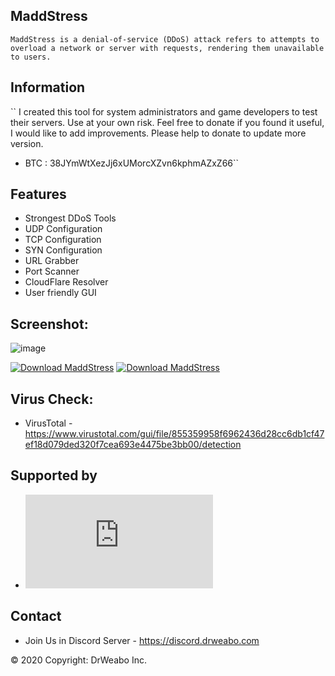 ## MaddStress

``
MaddStress is a denial-of-service (DDoS) attack refers to attempts to overload a network or server with requests, rendering them unavailable to users.
``

## Information

``
I created this tool for system administrators and game developers to test their servers. Use at your own risk.
Feel free to donate if you found it useful, I would like to add improvements. Please help to donate to update more version.

- BTC : 38JYmWtXezJj6xUMorcXZvn6kphmAZxZ66``


## Features
- Strongest DDoS Tools
- UDP Configuration
- TCP Configuration
- SYN Configuration
- URL Grabber
- Port Scanner
- CloudFlare Resolver
- User friendly GUI


## Screenshot:

![image](https://a.fsdn.com/con/app/proj/maddstress/screenshots/Full%20Size.png/max/max/1)

[![Download MaddStress](https://a.fsdn.com/con/app/sf-download-button)](https://sourceforge.net/projects/maddstress/files/latest/download) [![Download MaddStress](https://img.shields.io/sourceforge/dm/maddstress.svg)](https://sourceforge.net/projects/maddstress/files/latest/download)


## Virus Check: 
- VirusTotal - https://www.virustotal.com/gui/file/855359958f6962436d28cc6db1cf47ef18d079ded320f7cea693e4475be3bb00/detection


## Supported by
- [![Download MaddStress](https://sourceforge.net/sflogo.php?type=13&group_id=3220675)](https://sourceforge.net/p/maddstress/)


## Contact
- Join Us in Discord Server - https://discord.drweabo.com

© 2020 Copyright: DrWeabo Inc.
